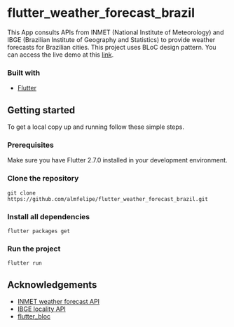 # flutter_weather_forecast_brazil
This App consults APIs from INMET (National Institute of Meteorology) and IBGE (Brazilian Institute of Geography and Statistics) to provide weather forecasts for Brazilian cities. This project uses BLoC design pattern. You can access the live demo at this [link](https://flutter-weather-forecast-brazil.vercel.app/#/).

### Built with
* [Flutter](https://flutter.dev)

## Getting started
To get a local copy up and running follow these simple steps.

### Prerequisites

Make sure you have Flutter 2.7.0 installed in your development environment.

### Clone the repository
```
git clone https://github.com/almfelipe/flutter_weather_forecast_brazil.git
```

### Install all dependencies
```
flutter packages get
```

### Run the project
```
flutter run
```

## Acknowledgements

* [INMET weather forecast API](https://portal.inmet.gov.br/manual/manual-de-uso-da-api-de-previs%C3%A3o)
* [IBGE locality API](https://servicodados.ibge.gov.br/api/docs/localidades)
* [flutter_bloc](https://pub.dev/packages/flutter_bloc)
